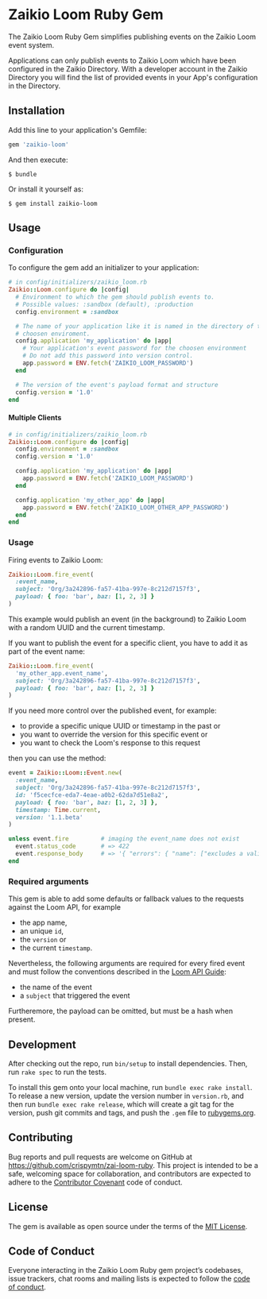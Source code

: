 # Zaikio Loom Ruby Gem

The Zaikio Loom Ruby Gem simplifies publishing events on the Zaikio Loom event system.

Applications can only publish events to Zaikio Loom which have been configured in the Zaikio Directory. With a developer account in the Zaikio Directory you will find the list of provided events in your App's configuration in the Directory.

## Installation

Add this line to your application's Gemfile:

```ruby
gem 'zaikio-loom'
```

And then execute:

    $ bundle

Or install it yourself as:

    $ gem install zaikio-loom

## Usage

### Configuration

To configure the gem add an initializer to your application:

```ruby
# in config/initializers/zaikio_loom.rb
Zaikio::Loom.configure do |config|
  # Environment to which the gem should publish events to.
  # Possible values: :sandbox (default), :production
  config.environment = :sandbox

  # The name of your application like it is named in the directory of the
  # choosen enviroment.
  config.application 'my_application' do |app|
    # Your application's event password for the choosen environment
    # Do not add this password into version control.
    app.password = ENV.fetch('ZAIKIO_LOOM_PASSWORD')
  end

  # The version of the event's payload format and structure
  config.version = '1.0'
end
```

#### Multiple Clients

```ruby
# in config/initializers/zaikio_loom.rb
Zaikio::Loom.configure do |config|
  config.environment = :sandbox
  config.version = '1.0'

  config.application 'my_application' do |app|
    app.password = ENV.fetch('ZAIKIO_LOOM_PASSWORD')
  end

  config.application 'my_other_app' do |app|
    app.password = ENV.fetch('ZAIKIO_LOOM_OTHER_APP_PASSWORD')
  end
end
```

### Usage

Firing events to Zaikio Loom:

```ruby
Zaikio::Loom.fire_event(
  :event_name,
  subject: 'Org/3a242896-fa57-41ba-997e-8c212d7157f3',
  payload: { foo: 'bar', baz: [1, 2, 3] }
)
```

This example would publish an event (in the background) to Zaikio Loom with a random UUID and the current timestamp.

If you want to publish the event for a specific client, you have to add it as part of the event name:

```rb
Zaikio::Loom.fire_event(
  'my_other_app.event_name',
  subject: 'Org/3a242896-fa57-41ba-997e-8c212d7157f3',
  payload: { foo: 'bar', baz: [1, 2, 3] }
)
```

If you need more control over the published event, for example:

  - to provide a specific unique UUID or timestamp in the past or
  - you want to override the version for this specific event or
  - you want to check the Loom's response to this request

then you can use the method:

```ruby
event = Zaikio::Loom::Event.new(
  :event_name,
  subject: 'Org/3a242896-fa57-41ba-997e-8c212d7157f3',
  id: 'f5cecfce-eda7-4eae-a0b2-62da7d51e8a2',
  payload: { foo: 'bar', baz: [1, 2, 3] },
  timestamp: Time.current,
  version: '1.1.beta'
)

unless event.fire         # imaging the event_name does not exist
  event.status_code       # => 422
  event.response_body     # => '{ "errors": { "name": ["excludes a valid event name"] } }'
end
```

### Required arguments

This gem is able to add some defaults or fallback values to the requests against the Loom API, for example

  - the app name,
  - an unique `id`,
  - the `version` or
  - the current `timestamp`.

Nevertheless, the following arguments are required for every fired event and must follow the conventions described in the [Loom API Guide](https://docs.zaiku.com/guide/loom/posting-events.html#payload-requirements):

  - the name of the event
  - a `subject` that triggered the event

Furtheremore, the payload can be omitted, but must be a hash when present.

## Development

After checking out the repo, run `bin/setup` to install dependencies. Then, run `rake spec` to run the tests.

To install this gem onto your local machine, run `bundle exec rake install`. To release a new version, update the version number in `version.rb`, and then run `bundle exec rake release`, which will create a git tag for the version, push git commits and tags, and push the `.gem` file to [rubygems.org](https://rubygems.org).

## Contributing

Bug reports and pull requests are welcome on GitHub at https://github.com/crispymtn/zai-loom-ruby. This project is intended to be a safe, welcoming space for collaboration, and contributors are expected to adhere to the [Contributor Covenant](http://contributor-covenant.org) code of conduct.

## License

The gem is available as open source under the terms of the [MIT License](https://opensource.org/licenses/MIT).

## Code of Conduct

Everyone interacting in the Zaikio Loom Ruby gem project’s codebases, issue trackers, chat rooms and mailing lists is expected to follow the [code of conduct](https://github.com/crispymtn/zai-loom-ruby/blob/master/CODE_OF_CONDUCT.md).
